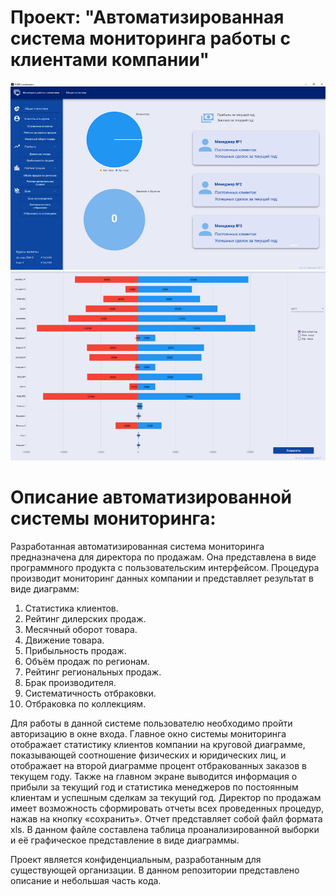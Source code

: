 # Проект: "Автоматизированная система мониторинга работы с клиентами компании"
![Скриншот](мониторинг.png)
![Скриншот](мониторинг2.png)

# Описание автоматизированной системы мониторинга:

Разработанная автоматизированная система мониторинга предназначена для директора по продажам. Она представлена в виде программного продукта с пользовательским интерфейсом. Процедура производит мониторинг данных компании и представляет результат в виде диаграмм:
1.	Статистика клиентов.
2.	Рейтинг дилерских продаж.
3.	Месячный оборот товара.
4.	Движение товара.
5.	Прибыльность продаж.
6.	Объём продаж по регионам.
7.	Рейтинг региональных продаж.
8.	Брак производителя.
9.	Систематичность отбраковки.
10.	 Отбраковка по коллекциям.

Для работы в данной системе пользователю необходимо пройти авторизацию в окне входа.
Главное окно системы мониторинга отображает статистику клиентов компании на круговой диаграмме, показывающей соотношение физических и юридических лиц, и отображает на второй диаграмме процент отбракованных заказов в текущем году. Также на главном экране выводится информация о прибыли за текущий год и статистика менеджеров по постоянным клиентам и успешным сделкам за текущий год.
Директор по продажам имеет возможность сформировать отчеты всех проведенных процедур, нажав на кнопку «сохранить». Отчет представляет собой файл формата xls. В данном файле составлена таблица проанализированной выборки и её графическое представление в виде диаграммы.

Проект является конфиденциальным, разработанным для существующей организации. В данном репозитории представлено описание и небольшая часть кода.
